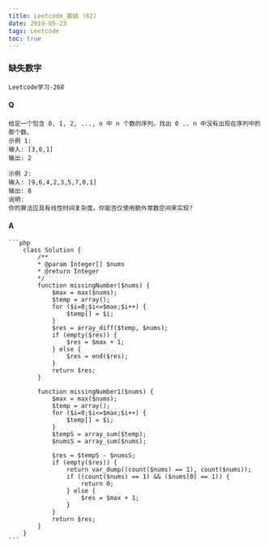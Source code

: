 ```yaml
---
title: Leetcode_基础 (62)
date: 2019-05-23
tags: Leetcode
toc: true
---
```


### 缺失数字
    Leetcode学习-268

<!-- more -->

#### Q
    给定一个包含 0, 1, 2, ..., n 中 n 个数的序列，找出 0 .. n 中没有出现在序列中的那个数。
    示例 1:
    输入: [3,0,1]
    输出: 2

    示例 2:
    输入: [9,6,4,2,3,5,7,0,1]
    输出: 8
    说明:
    你的算法应具有线性时间复杂度。你能否仅使用额外常数空间来实现?

#### A
    ```php
        class Solution {
            /**
            * @param Integer[] $nums
            * @return Integer
            */
            function missingNumber($nums) {
                $max = max($nums);
                $temp = array();
                for ($i=0;$i<=$max;$i++) {
                    $temp[] = $i;
                }
                $res = array_diff($temp, $nums);
                if (empty($res)) {
                    $res = $max + 1;
                } else {
                    $res = end($res);
                }
                return $res;
            }

            function missingNumber1($nums) {
                $max = max($nums);
                $temp = array();
                for ($i=0;$i<=$max;$i++) {
                    $temp[] = $i;
                }
                $tempS = array_sum($temp);
                $numsS = array_sum($nums);
                
                $res = $tempS - $numsS;
                if (empty($res)) {
                    return var_dump((count($nums) == 1), count($nums));
                    if ((count($nums) == 1) && ($nums[0] == 1)) {
                        return 0;
                    } else {
                        $res = $max + 1;
                    }
                }
                return $res;
            }
        }
    ```
